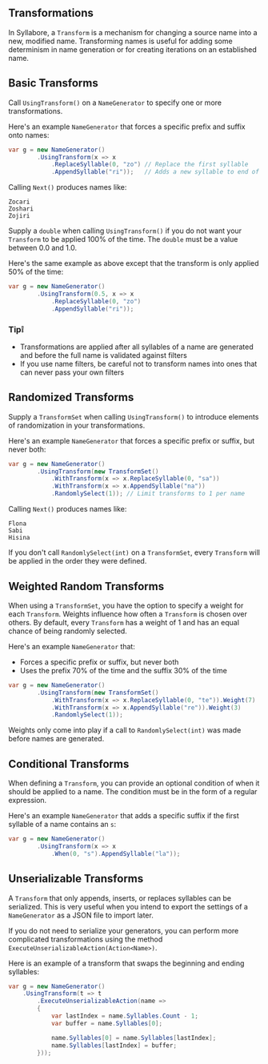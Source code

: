 ## Transformations
In Syllabore, a ```Transform``` is a mechanism for changing a source name into a new, modified name. Transforming names is useful for adding some determinism in name generation or for creating iterations on an established name.

## Basic Transforms
Call ```UsingTransform()``` on a ```NameGenerator``` to specify one or more transformations.

Here's an example ```NameGenerator``` that forces a specific prefix and suffix onto names:
```csharp
var g = new NameGenerator()
        .UsingTransform(x => x
            .ReplaceSyllable(0, "zo") // Replace the first syllable
            .AppendSyllable("ri"));   // Adds a new syllable to end of name
```
Calling ```Next()``` produces names like:
```
Zocari
Zoshari
Zojiri
```

Supply a ```double``` when calling ```UsingTransform()``` if you do not want your ```Transform``` to be applied 100% of the time. The ```double``` must be a value between 0.0 and 1.0.

Here's the same example as above except that the transform is only applied 50% of the time:
```csharp
var g = new NameGenerator()
        .UsingTransform(0.5, x => x
            .ReplaceSyllable(0, "zo") 
            .AppendSyllable("ri"));   
```

### Tip❕
 * Transformations are applied after all syllables of a name are generated and before the full name is validated against filters
 * If you use name filters, be careful not to transform names into ones that can never pass your own filters

## Randomized Transforms
Supply a ```TransformSet``` when calling ```UsingTransform()``` to introduce elements of randomization in your transformations.

Here's an example ```NameGenerator``` that forces a specific prefix or suffix, but never both:
```csharp
var g = new NameGenerator()
        .UsingTransform(new TransformSet()
            .WithTransform(x => x.ReplaceSyllable(0, "sa"))
            .WithTransform(x => x.AppendSyllable("na"))
            .RandomlySelect(1)); // Limit transforms to 1 per name
```
Calling ```Next()``` produces names like:
```
Flona
Sabi
Hisina
```
If you don't call ```RandomlySelect(int)``` on a ```TransformSet```, every ```Transform``` will be applied in the order they were defined.

## Weighted Random Transforms
When using a ```TransformSet```, you have the option to specify a weight for each ```Transform```. Weights influence how often a ```Transform``` is chosen over others. By default, every ```Transform``` has a weight of 1 and has an equal chance of being randomly selected.

Here's an example ```NameGenerator``` that:
 * Forces a specific prefix or suffix, but never both
 * Uses the prefix 70% of the time and the suffix 30% of the time
```csharp
var g = new NameGenerator()
        .UsingTransform(new TransformSet()
            .WithTransform(x => x.ReplaceSyllable(0, "te")).Weight(7)
            .WithTransform(x => x.AppendSyllable("re")).Weight(3)
            .RandomlySelect(1));
```
Weights only come into play if a call to ```RandomlySelect(int)``` was made before names are generated.


## Conditional Transforms
When defining a ```Transform```, you can provide an optional condition of when it should be applied to a name. The condition must be in the form of a regular expression.

Here's an example ```NameGenerator``` that adds a specific suffix if the first syllable of a name contains an ```s```:
```csharp
var g = new NameGenerator()
        .UsingTransform(x => x
            .When(0, "s").AppendSyllable("la"));
```

## Unserializable Transforms
A ```Transform``` that only appends, inserts, or replaces syllables can be serialized. This is very useful when you intend to export the settings of a  ```NameGenerator``` as a JSON file to import later.

If you do not need to serialize your generators, you can perform more complicated transformations using the method ```ExecuteUnserializableAction(Action<Name>)```.

Here is an example of a transform that swaps the beginning and ending syllables:

```csharp
var g = new NameGenerator()
    .UsingTransform(t => t
        .ExecuteUnserializableAction(name =>
        {
            var lastIndex = name.Syllables.Count - 1;
            var buffer = name.Syllables[0];

            name.Syllables[0] = name.Syllables[lastIndex];
            name.Syllables[lastIndex] = buffer;
        }));
```